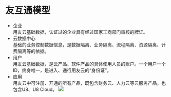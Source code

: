 # 友互通模型

*	企业  
    用友云基础数据，认证过的企业具有经过国家工商部门审核的牌证。  
*	云数据中心  
    基础的业务控制数据信息，是数据隔离、业务隔离、流程隔离、资源隔离、计费隔离等的依据。  
*	用户  
    用友云基础数据，是云产品、软件产品的具体使用人员的账户。一个用户一个ID，终身唯一，是进入、通行用友云的“身份证”。  
*	应用  
    用友云中可注册、开通的所有产品，既包含财务云、人力云等云服务产品，也包含U8、U8 Cloud。
![](youhutong-1.png)